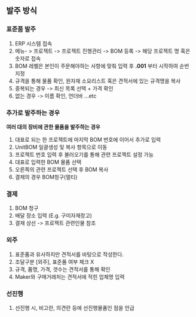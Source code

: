 ## 발주 방식
### 표준품 발주
1. ERP 시스템 접속
2. 메뉴- > 프로젝트 -> 프로젝트 진행관리 -> BOM 등록 -> 해당 프로젝트 명 혹은 숫자로 접속
3. BOM 레벨은 본인이 주문해야하는 사항에 맞춰 입력 후 **.001** 부터 시작하여 순번 지정
4. 규격을 통해 물품 확인, 원자재 소요리스트 혹은 견적서에 있는 규격명을 복사
5. 중복되는 경우 -> 최신 목록 선택 + 가격 확인
6. 없는 경우 -> 이름 확인, 언더바 ...etc

### 추가로 발주하는 경우

**여러 대의 장비에 관한 물품을 발주하는 경우** 
1. 대표로 되는 한 프로젝트에 마지막 BOM 번호에 이어서 추가로 입력
2. UnitBOM 일괄생성 및 복사 항목으로 이동
3. 프로젝트 번호 입력 후 불러오기를 통해 관련 프로젝트 설정 가능
4. 대표로 입력한 BOM 물품 선택
5. 오른쪽의 관련 프로젝트 선택 후 BOM 복사
6. 결제의 경우 BOM청구(멀티)


### 결제
1. BOM 청구
2. 배달 장소 입력 (E.g. 구미자재창고)
3. 결재 상선 -> 프로젝트 관련인물 참조

### 외주
1. 표준품과 유사하지만 견적서를 바탕으로 작성한다.
2. 조달구분 [외주], 표준품 여부 체크 X
3. 규격, 품명, 가격, 갯수는 견적서를 통해 확인
4. Maker와 구매거래처는 견적서에 적힌 업체명 입력

### 선진행
1. 선진행 시, 비고란, 의견란 등에 선진행물품인 점을 언급
